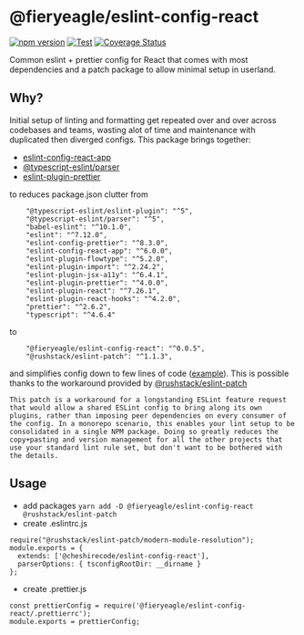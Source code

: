 # @fieryeagle/eslint-config-react

[![npm version](https://badge.fury.io/js/@fieryeagle%2Feslint-config-react.svg)](https://badge.fury.io/js/@fieryeagle%2Feslint-config-react) [![Test](https://github.com/cheshirecode/eslint-config-react/actions/workflows/test.yml/badge.svg)](https://github.com/cheshirecode/eslint-config-react/actions/workflows/test.yml) [![Coverage Status](https://coveralls.io/repos/github/cheshirecode/eslint-config-react/badge.svg?branch=main)](https://coveralls.io/github/cheshirecode/eslint-config-react?branch=main)

Common eslint + prettier config for React that comes with most dependencies and a patch package to allow minimal setup in userland.

## Why?

Initial setup of linting and formatting get repeated over and over across codebases and teams, wasting alot of time and maintenance with duplicated then diverged configs. This package brings together:
 - [eslint-config-react-app](https://github.com/facebook/create-react-app/tree/main/packages/eslint-config-react-app)
 - [@typescript-eslint/parser](https://typescript-eslint.io/docs/linting/)
 - [eslint-plugin-prettier](https://github.com/prettier/eslint-config-prettier) 

to reduces package.json clutter from
```
    "@typescript-eslint/eslint-plugin": "^5",
    "@typescript-eslint/parser": "^5",
    "babel-eslint": "^10.1.0",
    "eslint": "^7.12.0",
    "eslint-config-prettier": "^8.3.0",
    "eslint-config-react-app": "^6.0.0",
    "eslint-plugin-flowtype": "^5.2.0",
    "eslint-plugin-import": "^2.24.2",
    "eslint-plugin-jsx-a11y": "^6.4.1",
    "eslint-plugin-prettier": "^4.0.0",
    "eslint-plugin-react": "^7.26.1",
    "eslint-plugin-react-hooks": "^4.2.0",
    "prettier": "^2.6.2",
    "typescript": "^4.6.4"
```
to
```
    "@fieryeagle/eslint-config-react": "^0.0.5",
    "@rushstack/eslint-patch": "^1.1.3",
```
and simplifies config down to few lines of code ([example](#usage)). This is possible thanks to the workaround provided by [@rushstack/eslint-patch](https://www.npmjs.com/package/@rushstack/eslint-patch)
```
This patch is a workaround for a longstanding ESLint feature request that would allow a shared ESLint config to bring along its own plugins, rather than imposing peer dependencies on every consumer of the config. In a monorepo scenario, this enables your lint setup to be consolidated in a single NPM package. Doing so greatly reduces the copy+pasting and version management for all the other projects that use your standard lint rule set, but don't want to be bothered with the details.
```

## Usage

- add packages `yarn add -D @fieryeagle/eslint-config-react @rushstack/eslint-patch`
- create .eslintrc.js

```
require("@rushstack/eslint-patch/modern-module-resolution");
module.exports = {
  extends: ['@cheshirecode/eslint-config-react'],
  parserOptions: { tsconfigRootDir: __dirname }
};
```
- create .prettier.js
```
const prettierConfig = require('@fieryeagle/eslint-config-react/.prettierrc');
module.exports = prettierConfig;
```